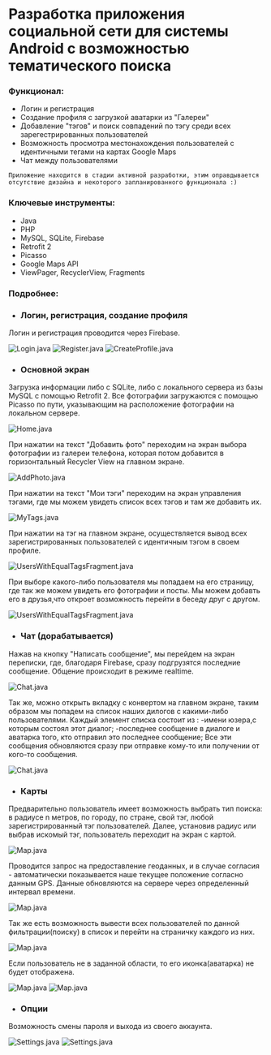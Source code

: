
# Разработка приложения социальной сети для системы Android с возможностью тематического поиска

### Функционал:

  - Логин и регистрация 
  - Создание профиля с загрузкой аватарки из "Галереи"
  - Добавление "тэгов" и поиск совпадений по тэгу среди всех зарегестрированных пользователей
  - Возможность просмотра местонахождения пользователей с идентичными тегами на картах Google Maps
  - Чат между пользователями


`Приложение находится в стадии активной разработки, этим оправдывается отсутствие дизайна и некоторого запланированного функционала :)`
  
### Ключевые инструменты:

  - Java
  - PHP
  - MySQL, SQLite, Firebase
  - Retrofit 2
  - Picasso
  - Google Maps API
  - ViewPager, RecyclerView, Fragments
  
### Подробнее:

- ###  Логин, регистрация, создание профиля

Логин и регистрация проводится через Firebase.

![Login.java](https://github.com/melnikvlad/SocialMediaApp/blob/master/Readme/login.png)
![Register.java](https://github.com/melnikvlad/SocialMediaApp/blob/master/Readme/register.png)
![CreateProfile.java](https://github.com/melnikvlad/SocialMediaApp/blob/master/Readme/create_profile.png)

- ###  Основной экран

Загрузка информации либо с SQLite, либо с локального сервера из базы MySQL с помощью Retrofit 2.
Все фотографии загружаются с помощью Picasso по пути, указывающим на расположение фотографии на локальном сервере.

![Home.java](https://github.com/melnikvlad/SocialMediaApp/blob/master/Readme/main2.png)

При нажатии на текст "Добавить фото" переходим на экран выбора фотографии из галереи телефона, которая потом добавится в горизонтальный Recycler View на главном экране.

![AddPhoto.java](https://github.com/melnikvlad/SocialMediaApp/blob/master/Readme/add_photo.png)

При нажатии на текст "Мои тэги" переходим на экран управления тэгами, где мы можем увидеть список всех тэгов и там же добавить их.

![MyTags.java](https://github.com/melnikvlad/SocialMediaApp/blob/master/Readme/tagggs.png)

При нажатии на тэг на главном экране, осуществляется вывод всех зарегистрированных пользователей с идентичным тэгом в своем профиле.

![UsersWithEqualTagsFragment.java](https://github.com/melnikvlad/SocialMediaApp/blob/master/Readme/by_tag.png)

При выборе какого-либо пользователя мы попадаем на его страницу, где так же можем увидеть его фотографии и посты.
Мы можем добавть его в друзья,что откроет возможность перейти в беседу друг с другом.

![UsersWithEqualTagsFragment.java](https://github.com/melnikvlad/SocialMediaApp/blob/master/Readme/other_user_page.png)

- ###  Чат (дорабатывается)

Нажав на кнопку "Написать сообщение", мы перейдем на экран переписки, где, благодаря Firebase, сразу подгрузятся последние сообщение.
Общение происходит в режиме realtime.

![Chat.java](https://github.com/melnikvlad/SocialMediaApp/blob/master/Readme/chat.png)

Так же, можно открыть вкладку с конвертом на главном экране, таким образом мы попадем на список наших дилогов с какими-либо пользователями.
Каждый элемент списка состоит из : 
-имени юзера,с которым состоял этот диалог;
-последнее сообщение в диалоге и аватарка того, кто отправил это последнее сообщение;
Все эти сообщения обновляются сразу при отправке кому-то или получении от кого-то сообщения.

![Chat.java](https://github.com/melnikvlad/SocialMediaApp/blob/master/Readme/chat2.png)

- ###  Карты

Предварительно пользователь имеет возможность выбрать тип поиска: в радиусе n метров, по городу, по стране, свой тэг, любой зарегистрированный тэг пользователей.
Далее, установив радиус или выбрав искомый тэг, пользователь переходит на экран с картой.

![Map.java](https://github.com/melnikvlad/SocialMediaApp/blob/master/Readme/map3.png)

Проводится запрос на предоставление геоданных, и в случае согласия - автоматически показывается наше текущее положение согласно данным GPS. 
Данные обновляются на сервере через определенный интервал времени.

![Map.java](https://github.com/melnikvlad/SocialMediaApp/blob/master/Readme/map1.png)

Так же есть возможность вывести всех пользователей по данной фильтрации(поиску) в список и перейти на страничку каждого из них.

![Map.java](https://github.com/melnikvlad/SocialMediaApp/blob/master/Readme/map2.png)

Если пользователь не в заданной области, то его иконка(аватарка) не будет отображена.

![Map.java](https://github.com/melnikvlad/SocialMediaApp/blob/master/Readme/in_circle.png)
![Map.java](https://github.com/melnikvlad/SocialMediaApp/blob/master/Readme/out_of_circle.png)

- ###  Опции

Возможность смены пароля и выхода из своего аккаунта.

![Settings.java](https://github.com/melnikvlad/SocialMediaApp/blob/master/Readme/settings.png)
![Settings.java](https://github.com/melnikvlad/SocialMediaApp/blob/master/Readme/change_pswd.png)


